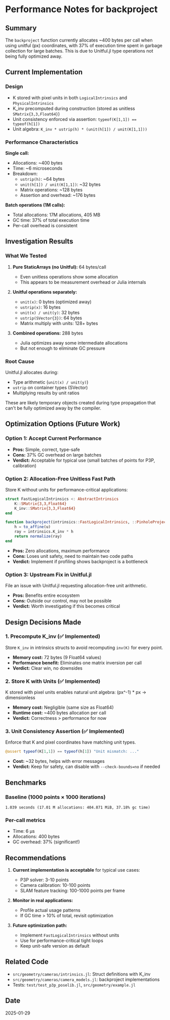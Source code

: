 # Performance Notes for backproject

## Summary

The `backproject` function currently allocates ~400 bytes per call when using unitful (px) coordinates, with 37% of execution time spent in garbage collection for large batches. This is due to Unitful.jl type operations not being fully optimized away.

## Current Implementation

### Design
- K stored with pixel units in both `LogicalIntrinsics` and `PhysicalIntrinsics`
- K_inv precomputed during construction (stored as unitless `SMatrix{3,3,Float64}`)
- Unit consistency enforced via assertion: `typeof(K[1,1]) == typeof(h[1])`
- Unit algebra: `K_inv * ustrip(h) * (unit(h[1]) / unit(K[1,1]))`

### Performance Characteristics

**Single call:**
- Allocations: ~400 bytes
- Time: ~6 microseconds
- Breakdown:
  - `ustrip(h)`: ~64 bytes
  - `unit(h[1]) / unit(K[1,1])`: ~32 bytes
  - Matrix operations: ~128 bytes
  - Assertion and overhead: ~176 bytes

**Batch operations (1M calls):**
- Total allocations: 17M allocations, 405 MB
- GC time: 37% of total execution time
- Per-call overhead is consistent

## Investigation Results

### What We Tested

1. **Pure StaticArrays (no Unitful):** 64 bytes/call
   - Even unitless operations show some allocation
   - This appears to be measurement overhead or Julia internals

2. **Unitful operations separately:**
   - `unit(x)`: 0 bytes (optimized away)
   - `ustrip(x)`: 16 bytes
   - `unit(x) / unit(y)`: 32 bytes
   - `ustrip(SVector{3})`: 64 bytes
   - Matrix multiply with units: 128+ bytes

3. **Combined operations:** 288 bytes
   - Julia optimizes away some intermediate allocations
   - But not enough to eliminate GC pressure

### Root Cause

Unitful.jl allocates during:
- Type arithmetic (`unit(x) / unit(y)`)
- `ustrip` on container types (SVector)
- Multiplying results by unit ratios

These are likely temporary objects created during type propagation that can't be fully optimized away by the compiler.

## Optimization Options (Future Work)

### Option 1: Accept Current Performance
- **Pros:** Simple, correct, type-safe
- **Cons:** 37% GC overhead on large batches
- **Verdict:** Acceptable for typical use (small batches of points for P3P, calibration)

### Option 2: Allocation-Free Unitless Fast Path
Store K without units for performance-critical applications:

```julia
struct FastLogicalIntrinsics <: AbstractIntrinsics
    K::SMatrix{3,3,Float64}
    K_inv::SMatrix{3,3,Float64}
end

function backproject(intrinsics::FastLogicalIntrinsics, ::PinholeProjection, u::StaticVector{2,Float64})
    h = to_affine(u)
    ray = intrinsics.K_inv * h
    return normalize(ray)
end
```

- **Pros:** Zero allocations, maximum performance
- **Cons:** Loses unit safety, need to maintain two code paths
- **Verdict:** Implement if profiling shows backproject is a bottleneck

### Option 3: Upstream Fix in Unitful.jl
File an issue with Unitful.jl requesting allocation-free unit arithmetic.

- **Pros:** Benefits entire ecosystem
- **Cons:** Outside our control, may not be possible
- **Verdict:** Worth investigating if this becomes critical

## Design Decisions Made

### 1. Precompute K_inv (✅ Implemented)
Store `K_inv` in intrinsics structs to avoid recomputing `inv(K)` for every point.

- **Memory cost:** 72 bytes (9 Float64 values)
- **Performance benefit:** Eliminates one matrix inversion per call
- **Verdict:** Clear win, no downsides

### 2. Store K with Units (✅ Implemented)
K stored with pixel units enables natural unit algebra: (px^-1) * px → dimensionless

- **Memory cost:** Negligible (same size as Float64)
- **Runtime cost:** ~400 bytes allocation per call
- **Verdict:** Correctness > performance for now

### 3. Unit Consistency Assertion (✅ Implemented)
Enforce that K and pixel coordinates have matching unit types.

```julia
@assert typeof(K[1,1]) == typeof(h[1]) "Unit mismatch: ..."
```

- **Cost:** ~32 bytes, helps with error messages
- **Verdict:** Keep for safety, can disable with `--check-bounds=no` if needed

## Benchmarks

### Baseline (1000 points × 1000 iterations)
```
1.039 seconds (17.01 M allocations: 404.871 MiB, 37.18% gc time)
```

### Per-call metrics
- Time: 6 μs
- Allocations: 400 bytes
- GC overhead: 37% (significant!)

## Recommendations

1. **Current implementation is acceptable** for typical use cases:
   - P3P solver: 3-10 points
   - Camera calibration: 10-100 points
   - SLAM feature tracking: 100-1000 points per frame

2. **Monitor in real applications:**
   - Profile actual usage patterns
   - If GC time > 10% of total, revisit optimization

3. **Future optimization path:**
   - Implement `FastLogicalIntrinsics` without units
   - Use for performance-critical tight loops
   - Keep unit-safe version as default

## Related Code

- `src/geometry/cameras/intrinsics.jl`: Struct definitions with K_inv
- `src/geometry/cameras/camera_models.jl`: backproject implementations
- Tests: `test/test_p3p_poselib.jl`, `src/geometry/example.jl`

## Date
2025-01-29
